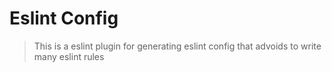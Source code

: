 # Eslint Config
 > This is a eslint plugin for generating eslint config that advoids to write many eslint rules 
